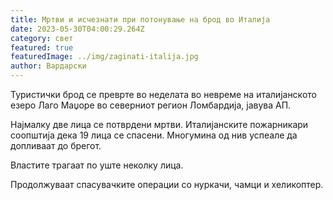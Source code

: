 ```yaml
---
title: Мртви и исчезнати при потонување на брод во Италија
date: 2023-05-30T04:00:29.264Z
category: свет
featured: true
featuredImage: ../img/zaginati-italija.jpg
author: Вардарски
---
```

Туристички брод се преврте во неделата во невреме на италијанското езеро Лаго Маџоре во северниот регион Ломбардија, јавува АП.

Најмалку две лица се потврдени мртви. Италијанските пожарникари соопштија дека 19 лица се спасени. Многумина од нив успеале да допливаат до брегот.

Властите трагаат по уште неколку лица.

Продолжуваат спасувачките операции со нуркачи, чамци и хеликоптер.